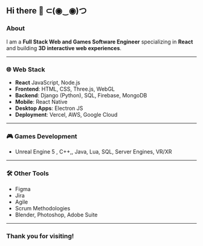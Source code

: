 ## Hi there 👋 ⊂(◉‿◉)つ

### About
I am a **Full Stack Web and Games Software Engineer** specializing in **React** and building **3D interactive web experiences**.

---

### 🌐 Web Stack
- **React** JavaScript, Node.js
- **Frontend**: HTML, CSS, Three.js, WebGL
- **Backend**: Django (Python), SQL, Firebase, MongoDB
- **Mobile**: React Native
- **Desktop Apps**: Electron JS
- **Deployment**: Vercel, AWS, Google Cloud

---

### 🎮 Games Development
- Unreal Engine 5 , C++,, Java, Lua, SQL, Server Engines, VR/XR

---

### 🛠️ Other Tools
- Figma
- Jira
- Agile
- Scrum Methodologies
- Blender, Photoshop, Adobe Suite

---

### Thank you for visiting!


<!--

TODO: CERTIFICATIONS

**jasonygodfrey/jasonygodfrey** is a ✨ _special_ ✨ repository because its `README.md` (this file) appears on your GitHub profile.

Here are some ideas to get you started:

- 🔭 I’m currently working on ...
- 🌱 I’m currently learning ...
- 👯 I’m looking to collaborate on ...
- 🤔 I’m looking for help with ...
- 💬 Ask me about ...
- 📫 How to reach me: ...
- 😄 Pronouns: ...
- ⚡ Fun fact: ...
-->
